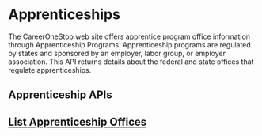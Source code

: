 # Apprenticeships
The CareerOneStop web site offers apprentice program office information through Apprenticeship Programs. Apprenticeship programs are regulated by states and sponsored by an employer, labor group, or employer association. This API returns details about the federal and state offices that regulate apprenticeships. 

<h2>Apprenticeship APIs<h2>

<a href="https://www.careeronestop.org/Developers/WebAPI/Apprenticeships/list-apprenticeship-offices.aspx">List Apprenticeship Offices
